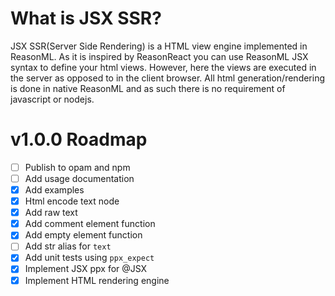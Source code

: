 # What is JSX SSR?

JSX SSR(Server Side Rendering) is a HTML view engine implemented in ReasonML. As it is inspired by ReasonReact you can use ReasonML JSX syntax to define your html views. However, here the views are executed in the server as opposed to in the client browser. All html generation/rendering is done in native ReasonML and as such there is no requirement of javascript or nodejs.

# v1.0.0 Roadmap

- [ ] Publish to opam and npm
- [ ] Add usage documentation
- [x] Add examples
- [x] Html encode text node
- [x] Add raw text
- [x] Add comment element function
- [x] Add empty element function
- [ ] Add str alias for `text`
- [x] Add unit tests using `ppx_expect`
- [x] Implement JSX ppx for @JSX
- [x] Implement HTML rendering engine
